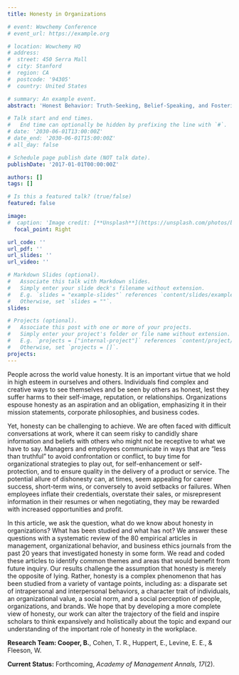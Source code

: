 ```yaml
---
title: Honesty in Organizations

# event: Wowchemy Conference
# event_url: https://example.org

# location: Wowchemy HQ
# address:
#  street: 450 Serra Mall
#  city: Stanford
#  region: CA
#  postcode: '94305'
#  country: United States

# summary: An example event.
abstract: 'Honest Behavior: Truth-Seeking, Belief-Speaking, and Fostering Understanding of the Truth in Others.'

# Talk start and end times.
#   End time can optionally be hidden by prefixing the line with `#`.
# date: '2030-06-01T13:00:00Z'
# date_end: '2030-06-01T15:00:00Z'
# all_day: false

# Schedule page publish date (NOT talk date).
publishDate: '2017-01-01T00:00:00Z'

authors: []
tags: []

# Is this a featured talk? (true/false)
featured: false

image:
#  caption: 'Image credit: [**Unsplash**](https://unsplash.com/photos/bzdhc5b3Bxs)'
  focal_point: Right

url_code: ''
url_pdf: ''
url_slides: ''
url_video: ''

# Markdown Slides (optional).
#   Associate this talk with Markdown slides.
#   Simply enter your slide deck's filename without extension.
#   E.g. `slides = "example-slides"` references `content/slides/example-slides.md`.
#   Otherwise, set `slides = ""`.
slides:

# Projects (optional).
#   Associate this post with one or more of your projects.
#   Simply enter your project's folder or file name without extension.
#   E.g. `projects = ["internal-project"]` references `content/project/deep-learning/index.md`.
#   Otherwise, set `projects = []`.
projects:
---
```


People across the world value honesty. It is an important virtue that we hold in high esteem in ourselves and others. Individuals find complex and creative ways to see themselves and be seen by others as honest, lest they suffer harms to their self-image, reputation, or relationships. Organizations espouse honesty as an aspiration and an obligation, emphasizing it in their mission statements, corporate philosophies, and business codes. 

Yet, honesty can be challenging to achieve. We are often faced with difficult conversations at work, where it can seem risky to candidly share information and beliefs with others who might not be receptive to what we have to say. Managers and employees communicate in ways that are “less than truthful” to avoid confrontation or conflict, to buy time for organizational strategies to play out, for self-enhancement or self-protection, and to ensure quality in the delivery of a product or service. The potential allure of dishonesty can, at times, seem appealing for career success, short-term wins, or conversely to avoid setbacks or failures. When employees inflate their credentials, overstate their sales, or misrepresent information in their resumes or when negotiating, they may be rewarded with increased opportunities and profit.

In this article, we ask the question, what do we know about honesty in organizations? What has been studied and what has not? We answer these questions with a systematic review of the 80 empirical articles in management, organizational behavior, and business ethics journals from the past 20 years that investigated honesty in some form. We read and coded these articles to identify common themes and areas that would benefit from future inquiry. Our results challenge the assumption that honesty is merely the opposite of lying. Rather, honesty is a complex phenomenon that has been studied from a variety of vantage points, including as: a disparate set of intrapersonal and interpersonal behaviors, a character trait of individuals, an organizational value, a social norm, and a social perception of people, organizations, and brands. We hope that by developing a more complete view of honesty, our work can alter the trajectory of the field and inspire scholars to think expansively and holistically about the topic and expand our understanding of the important role of honesty in the workplace. 


**Research Team: Cooper, B.**, Cohen, T. R., Huppert, E., Levine, E. E., & Fleeson, W.

**Current Status:** Forthcoming, *Academy of Management Annals, 17*(2).

